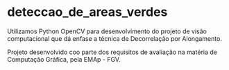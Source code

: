 # deteccao_de_areas_verdes
Utilizamos Python OpenCV para desenvolvimento do projeto de visão computacional que dá enfase a técnica de Decorrelação por Alongamento.

Projeto desenvolvido coo parte dos requisitos de avaliação na matéria de Computação Gráfica, pela EMAp - FGV.
